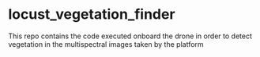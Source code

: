 # locust_vegetation_finder
This repo contains the code executed onboard the drone in order to detect vegetation in the multispectral images taken by the platform
